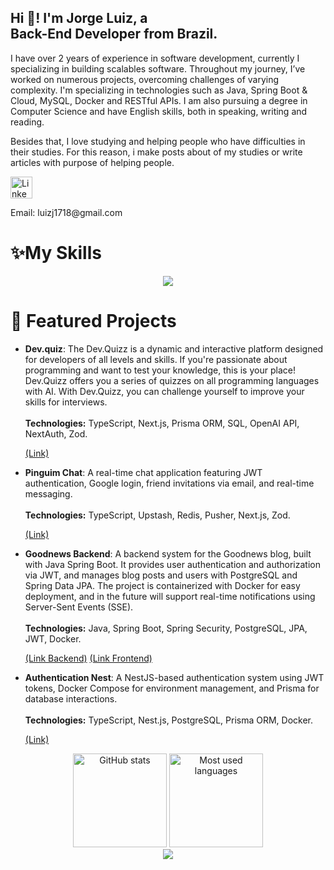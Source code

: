 <h2 align="left">Hi 👋! I'm Jorge Luiz, a <br>Back-End Developer from Brazil.</h2>

<p align="left"> I have over 2 years of experience in software development, currently I specializing in building scalables software. Throughout my journey, I’ve worked on numerous projects, overcoming challenges of varying complexity. I'm specializing in technologies such as Java, Spring Boot & Cloud, MySQL, Docker and RESTful APIs.
I am also pursuing a degree in Computer Science and have English skills, both in speaking, writing and reading.

Besides that, I love studying and helping people who have difficulties in their studies. For this reason, i make posts about of my studies or write articles with purpose of helping people.

</p>
<div align="left"> <a href="https://www.linkedin.com/in/jorge-andradesouza/" target="_blank"> <img src="https://img.shields.io/static/v1?message=LinkedIn&logo=linkedin&label=&color=0077B5&logoColor=white&labelColor=&style=for-the-badge" height="35" alt="LinkedIn logo" /> </a> <p>Email: luizj1718@gmail.com</p> </div> <h1 align="left">✨My Skills</h1> <div align="center"> <a href="https://skillicons.dev"> <img src="https://skillicons.dev/icons?i=java,spring,docker,mysql,mongodb,postgres,typescript,javascript,nodejs,express,nest,git,vscode,next,tailwind,github,postman,vercel" /> </a> </div>

<h1 align="left">🧠 Featured Projects</h1> <ul> 
  <li> 
    <p align="left"> 
      <strong>Dev.quiz</strong>: The Dev.Quizz is a dynamic and interactive platform designed for developers of all levels and skills. If you're passionate about programming and want to test your knowledge, this is your place! Dev.Quizz offers you a series of quizzes on all programming languages with AI. With Dev.Quizz, you can challenge yourself to improve your skills for interviews. <br><br> 
      <strong>Technologies:</strong> TypeScript, Next.js, Prisma ORM, SQL, OpenAI API, NextAuth, Zod. 
    </p> 
    <a href="https://github.com/JorgeluizAndrade/dev.quizz" target="_blank">(Link)</a> 
  </li> 

  <li> 
    <p align="left"> 
      <strong>Pinguim Chat</strong>: A real-time chat application featuring JWT authentication, Google login, friend invitations via email, and real-time messaging.<br><br> 
      <strong>Technologies:</strong> TypeScript, Upstash, Redis, Pusher, Next.js, Zod. 
    </p> 
    <a href="https://github.com/JorgeluizAndrade/Pinguim-chat" target="_blank">(Link)</a> 
  </li> 

   <li> 
    <p align="left"> 
      <strong>Goodnews Backend</strong>: A backend system for the Goodnews blog, built with Java Spring Boot. It provides user authentication and authorization via JWT, and manages blog posts and users with PostgreSQL and Spring Data JPA. The project is containerized with Docker for easy deployment, and in the future will support real-time notifications using Server-Sent Events (SSE).<br><br> 
      <strong>Technologies:</strong> Java, Spring Boot, Spring Security, PostgreSQL, JPA, JWT, Docker.
    </p> 
    <a href="https://github.com/JorgeluizAndrade/Goodnews-Backend" target="_blank">(Link Backend)</a>
    <a href="https://github.com/JorgeluizAndrade/Frontend-Goodnews" target="_blank">(Link Frontend)</a>
  </li>

  <li> 
    <p align="left"> 
      <strong>Authentication Nest</strong>: A NestJS-based authentication system using JWT tokens, Docker Compose for environment management, and Prisma for database interactions.<br><br> 
      <strong>Technologies:</strong> TypeScript, Nest.js, PostgreSQL, Prisma ORM, Docker. 
    </p> 
    <a href="https://github.com/JorgeluizAndrade/authentication-nestjs" target="_blank">(Link)</a> 
  </li>

 
</ul>

<div align="center"> <img src="https://github-readme-stats.vercel.app/api?username=JorgeluizAndrade&hide_title=false&hide_rank=false&show_icons=true&include_all_commits=true&count_private=true&disable_animations=false&theme=dracula&locale=en&hide_border=false" height="150" alt="GitHub stats" /> <img src="https://github-readme-stats.vercel.app/api/top-langs?username=JorgeluizAndrade&locale=en&hide_title=false&layout=compact&card_width=320&langs_count=5&theme=dracula&hide_border=false" height="150" alt="Most used languages" /> </div>
<div align="center"> <img src="https://github-profile-trophy.vercel.app/?username=JorgeluizAndrade&row=1&column=6&theme=dracula&margin-w=15&margin-h=15" /> </div>

